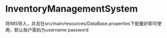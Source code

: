 # InventoryManagementSystem

将IMS导入，并且在src/main/resources/DataBase.properties下配置好即可使用，默认账户密码为username  password
